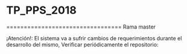 # TP_PPS_2018

=================================
Rama master

¡Atención!:  El sistema va a sufrir cambios de requerimientos durante el desarrollo del mismo, Verificar periódicamente el repositorio:

